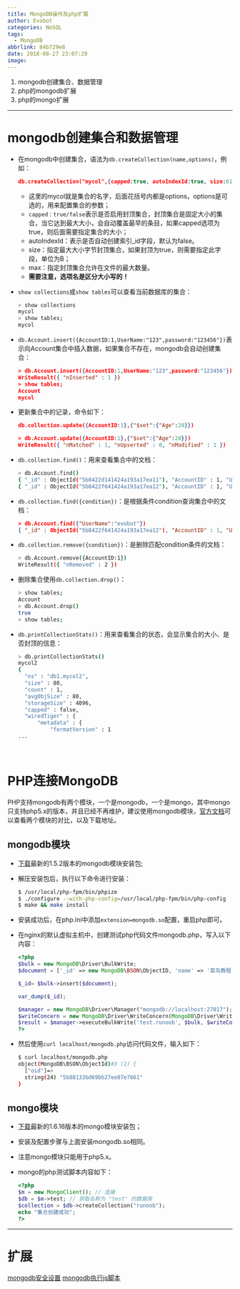 ```yaml
---
title: MongoDB操作及php扩展
author: Evobot
categories: NoSQL
tags:
  - MongoDB
abbrlink: 84b729e8
date: 2018-08-27 23:07:29
image:
---
```


1. mongodb创建集合、数据管理
2. php的mongodb扩展
3. php的mongo扩展

<!--more-->

---

# mongodb创建集合和数据管理

- 在mongodb中创建集合，语法为`db.createCollection(name,options)`，例如：

  ```json
  db.createCollection("mycol",{capped:true, autoIndexId:true, size:6142800, max:10000})
  ```

  - 这里的mycol就是集合的名字，后面花括号内都是options，options是可选的，用来配置集合的参数；
  - `capped：true/false`表示是否启用封顶集合，封顶集合是固定大小的集合，当它达到最大大小，会自动覆盖最早的条目，如果capped选项为true，则后面需要指定集合的大小；
  - autoIndexId：表示是否自动创建索引_id字段，默认为false。
  - size：指定最大大小字节封顶集合，如果封顶为true，则需要指定此字段，单位为B；
  - max：指定封顶集合允许在文件的最大数量。
  - **需要注意，选项名是区分大小写的！**

- `show collections`或`show tables`可以查看当前数据库的集合：

  ```bash
  > show collections
  mycol
  > show tables;
  mycol

  ```

- `db.Account.insert({AccountID:1,UserName:"123",password:"123456"})`表示向Account集合中插入数据，如果集合不存在，mongodb会自动创建集合：

  ```json
  > db.Account.insert({AccountID:1,UserName:"123",password:"123456"})
  WriteResult({ "nInserted" : 1 })
  > show tables;
  Account
  mycol

  ```

- 更新集合中的记录，命令如下：

  ```json
  db.collection.update({AccountID:1},{"$set":{"Age":20}})
  ```

  ```json
  > db.Account.update({AccountID:1},{"$set":{"Age":20}})
  WriteResult({ "nMatched" : 1, "nUpserted" : 0, "nModified" : 1 })

  ```

- `db.collection.find()`：用来查看集合中的文档：

  ```bash
  > db.Account.find()
  { "_id" : ObjectId("5b8422d141424a193a17ea11"), "AccountID" : 1, "UserName" : "123", "password" : "123456", "Age" : 20 }
  { "_id" : ObjectId("5b8422f641424a193a17ea12"), "AccountID" : 1, "UserName" : "evobot", "password" : "abcde" }

  ```

- `db.collection.find({condition})`：是根据条件condition查询集合中的文档：

  ```json
  > db.Account.find({"UserName":"evobot"})
  { "_id" : ObjectId("5b8422f641424a193a17ea12"), "AccountID" : 1, "UserName" : "evobot", "password" : "abcde" }

  ```

- `db.collection.remove({condition})`：是删除匹配condition条件的文档：

  ```bash
  > db.Account.remove({AccountID:1})
  WriteResult({ "nRemoved" : 2 })

  ```

- 删除集合使用`db.collection.drop()`：

  ```bash
  > show tables;
  Account
  > db.Account.drop()
  true
  > show tables;

  ```

- `db.printCollectionStats()`：用来查看集合的状态，会显示集合的大小、是否封顶的信息：

  ```bash
  > db.printCollectionStats()
  mycol2
  {
  	"ns" : "db1.mycol2",
  	"size" : 80,
  	"count" : 1,
  	"avgObjSize" : 80,
  	"storageSize" : 4096,
  	"capped" : false,
  	"wiredTiger" : {
  		"metadata" : {
  			"formatVersion" : 1
  ...
  ```

  ​


# PHP连接MongoDB

PHP支持mongodb有两个模块，一个是mongodb，一个是mongo，其中mongo只支持php5.x的版本，并且已经不再维护，建议使用mongodb模块，[官方文档](https://docs.mongodb.com/ecosystem/drivers/php/)可以查看两个模块的对比，以及下载地址。

## mongodb模块

- [下载](https://pecl.php.net/get/mongodb-1.5.2.tgz)最新的1.5.2版本的mongodb模块安装包;

- 解压安装包后，执行以下命令进行安装：

  ```bash
  $ /usr/local/php-fpm/bin/phpize
  $ ./configure --with-php-config=/usr/local/php-fpm/bin/php-config
  $ make && make install
  ```

- 安装成功后，在php.ini中添加`extension=mongodb.so`配置，重启php即可。

- 在nginx的默认虚拟主机中，创建测试php代码文件mongodb.php，写入以下内容：

  ```php
  <?php
  $bulk = new MongoDB\Driver\BulkWrite;
  $document = ['_id' => new MongoDB\BSON\ObjectID, 'name' => '菜鸟教程'];

  $_id= $bulk->insert($document);

  var_dump($_id);

  $manager = new MongoDB\Driver\Manager("mongodb://localhost:27017");  
  $writeConcern = new MongoDB\Driver\WriteConcern(MongoDB\Driver\WriteConcern::MAJORITY, 1000);
  $result = $manager->executeBulkWrite('test.runoob', $bulk, $writeConcern);
  ?>
  ```

- 然后使用`curl localhost/mongodb.php`访问代码文件，输入如下：

  ```bash
  $ curl localhost/mongodb.php
  object(MongoDB\BSON\ObjectId)#3 (1) {
    ["oid"]=>
    string(24) "5b88133bd69bb27ee07e7661"
  }

  ```

## mongo模块

- [下载](https://pecl.php.net/get/mongo-1.6.16.tgz)最新的1.6.16版本的mongo模块安装包；

- 安装及配置步骤与上面安装mongodb.so相同。

- 注意mongo模块只能用于php5.x。

- mongo的php测试脚本内容如下：

  ```php
  <?php
  $m = new MongoClient(); // 连接
  $db = $m->test; // 获取名称为 "test" 的数据库
  $collection = $db->createCollection("runoob");
  echo "集合创建成功";
  ?>
  ```

---

# 扩展

[mongodb安全设置]( http://www.mongoing.com/archives/631) 		[mongodb执行js脚本](http://www.jianshu.com/p/6bd8934bd1ca)

